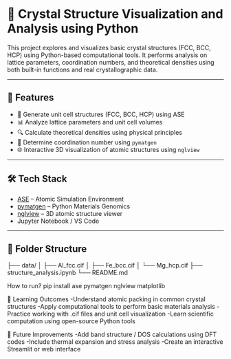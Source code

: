 # 🧱 Crystal Structure Visualization and Analysis using Python

This project explores and visualizes basic crystal structures (FCC, BCC, HCP) using Python-based computational tools. It performs analysis on lattice parameters, coordination numbers, and theoretical densities using both built-in functions and real crystallographic data.

---

## 🚀 Features

- 📐 Generate unit cell structures (FCC, BCC, HCP) using ASE
- 📊 Analyze lattice parameters and unit cell volumes
- 🔍 Calculate theoretical densities using physical principles
- 🧪 Determine coordination number using `pymatgen`
- 🌐 Interactive 3D visualization of atomic structures using `nglview`

---

## 🛠️ Tech Stack

- [ASE](https://wiki.fysik.dtu.dk/ase/) – Atomic Simulation Environment
- [pymatgen](https://pymatgen.org/) – Python Materials Genomics
- [nglview](http://nglviewer.org/nglview/) – 3D atomic structure viewer
- Jupyter Notebook / VS Code

---

## 📂 Folder Structure
├── data/
│ ├── Al_fcc.cif
│ ├── Fe_bcc.cif
│ └── Mg_hcp.cif
├── structure_analysis.ipynb
└── README.md

How to run?
pip install ase pymatgen nglview matplotlib


📘 Learning Outcomes
-Understand atomic packing in common crystal structures
-Apply computational tools to perform basic materials analysis
-Practice working with .cif files and unit cell visualization
-Learn scientific computation using open-source Python tools

📌 Future Improvements
-Add band structure / DOS calculations using DFT codes
-Include thermal expansion and stress analysis
-Create an interactive Streamlit or web interface
